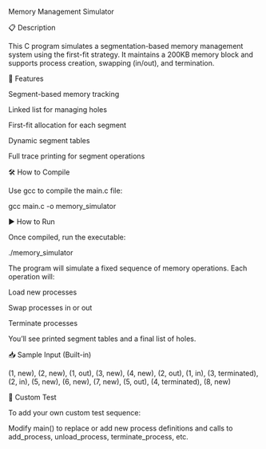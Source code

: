 Memory Management Simulator

📋 Description

This C program simulates a segmentation-based memory management system using the first-fit strategy. It maintains a 200KB memory block and supports process creation, swapping (in/out), and termination.

🧠 Features

Segment-based memory tracking

Linked list for managing holes

First-fit allocation for each segment

Dynamic segment tables

Full trace printing for segment operations

🛠️ How to Compile

Use gcc to compile the main.c file:

gcc main.c -o memory_simulator

▶️ How to Run

Once compiled, run the executable:

./memory_simulator

The program will simulate a fixed sequence of memory operations. Each operation will:

Load new processes

Swap processes in or out

Terminate processes

You’ll see printed segment tables and a final list of holes.

📥 Sample Input (Built-in)

(1, new), (2, new), (1, out), (3, new), (4, new),
(2, out), (1, in), (3, terminated), (2, in), (5, new),
(6, new), (7, new), (5, out), (4, terminated), (8, new)

🧪 Custom Test

To add your own custom test sequence:

Modify main() to replace or add new process definitions and calls to add_process, unload_process, terminate_process, etc.

